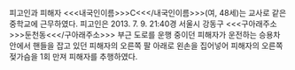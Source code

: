 피고인과 피해자 <<<내국인이름>>>C<<</내국인이름>>>(여, 48세)는 교사로 같은 중학교에 근무하였다.
피고인은 2013. 7. 9. 21:40경 서울시 강동구 <<<구아래주소>>>둔천동<<</구아래주소>>> 부근 도로를 운행 중이던 피해자가 운전하는 승용차 안에서 핸들을 잡고 있던 피해자의 오른쪽 팔 아래로 왼손을 집어넣어 피해자의 오른쪽 젖가슴을 1회 만져 피해자를 추행하였다.